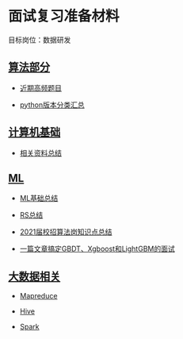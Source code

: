 # 面试复习准备材料

目标岗位：数据研发

## [算法部分](https://github.com/lionel-sun/Interview_Resources/blob/master/algorithm/README.md)

- [近期高频题目](https://github.com/afatcoder/LeetcodeTop)

- [python版本分类汇总](https://github.com/dashidhy/algorithm-pattern-python)

## [计算机基础](https://github.com/lionel-sun/Interview_Resources/blob/master/computer_basics/README.md)

- [相关资料总结](https://github.com/CyC2018/CS-Notes)

## [ML](https://github.com/lionel-sun/Interview_Resources/tree/master/machine_learning)

- [ML基础总结](https://github.com/lionel-sun/RS_Practice/blob/master/AI算法岗位面试资料整理/README.md)

- [RS总结](https://github.com/lionel-sun/RS_Practice/blob/master/README.md)

- [2021届校招算法岗知识点总结](https://zhuanlan.zhihu.com/p/107911095)

- [一篇文章搞定GBDT、Xgboost和LightGBM的面试](https://zhuanlan.zhihu.com/p/148050748)

## [大数据相关](https://github.com/lionel-sun/Interview_Resources/tree/master/big_data)

- [Mapreduce]()

- [Hive]()

- [Spark]()
